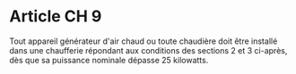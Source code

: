 # Article CH 9

Tout appareil générateur d'air chaud ou toute chaudière doit être installé dans une chaufferie répondant aux conditions des sections 2 et 3 ci-après, dès que sa puissance nominale dépasse 25 kilowatts.
